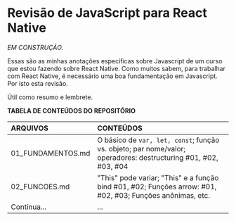 # Revisão de JavaScript para React Native


*EM CONSTRUÇÃO.*

Essas são as minhas anotações específicas sobre Javascript de um curso que estou fazendo sobre React Native. Como muitos sabem, para trabalhar com React Native, é necessário uma boa fundamentação em Javascript. Por isto esta revisão.

Útil como resumo e lembrete.

**TABELA DE CONTEÚDOS DO REPOSITÓRIO**

ARQUIVOS | CONTEÚDOS
:-------- | :----------
01_FUNDAMENTOS.md | O básico de ```var, let, const```; função vs. objeto; par nome/valor; operadores: destructuring #01, #02, #03, #04
02_FUNCOES.md | "This" pode variar; "This" e a função bind #01, #02; Funções arrow: #01, #02, #03; Funções anônimas, etc.
Continua... | ...


